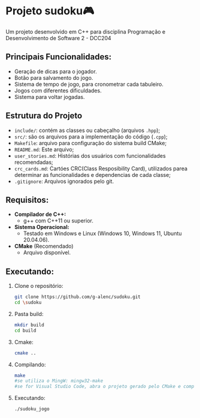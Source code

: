 # Projeto sudoku🎮

Um projeto desenvolvido em C++ para disciplina Programação e Desenvolvimento de Software 2 - DCC204

## Principais Funcionalidades:

* Geração de dicas para o jogador.
* Botão para salvamento do jogo.
* Sistema de tempo de jogo, para cronometrar cada tabuleiro.
* Jogos com diferentes dificuldades.
* Sistema para voltar jogadas.

## Estrutura do Projeto

* `include/`: contém as classes ou cabeçalho (arquivos `.hpp`);
* `src/`: são os arquivos para a implementação do código (`.cpp`);
* `Makefile`: arquivo para configuração do sistema build CMake;
* `README.md`: Este arquivo;
* `user_stories.md`: Histórias dos usuários com funcionalidades recomendadas;
* `crc_cards.md`: Cartóes CRC(Class Resposibility Card), utilizados parea determinar as funcionalidades e dependencias de cada classe;
* `.gitignore`: Arquivos ignorados pelo git.


## Requisitos: 

* **Compilador de C++:** 
    * g++ com C++11 ou superior.
* **Sistema Operacional:**
    * Testado em Windows e Linux (Windows 10, Windows 11, Ubuntu 20.04.06).
* **CMake** (Recomendado)
    * Arquivo disponível.


## Executando:

1. Clone o repositório:
    ```bash
    git clone https://github.com/g-alenc/sudoku.git
    cd \sudoku
    ```

2. Pasta build:
    ```bash
    mkdir build
    cd build
    ```

3. Cmake:
    ```bash
    cmake ..
    ```

4. Compilando:
    ```bash
    make
    #se utiliza o MingW: mingw32-make
    #se for Visual Studio Code, abra o projeto gerado pelo CMake e compile.
    ```

5. Executando:

    ```bash
    ./sudoku_jogo
    ```